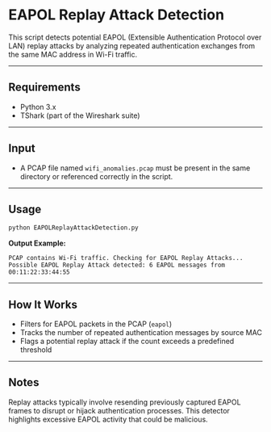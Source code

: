 # EAPOL Replay Attack Detection

This script detects potential EAPOL (Extensible Authentication Protocol over LAN) replay attacks by analyzing repeated authentication exchanges from the same MAC address in Wi-Fi traffic.

---

## Requirements

- Python 3.x  
- TShark (part of the Wireshark suite)

---

## Input

- A PCAP file named `wifi_anomalies.pcap` must be present in the same directory or referenced correctly in the script.

---

## Usage

```bash
python EAPOLReplayAttackDetection.py
```

**Output Example:**

```
PCAP contains Wi-Fi traffic. Checking for EAPOL Replay Attacks...
Possible EAPOL Replay Attack detected: 6 EAPOL messages from 00:11:22:33:44:55
```

---

## How It Works

- Filters for EAPOL packets in the PCAP (`eapol`)
- Tracks the number of repeated authentication messages by source MAC
- Flags a potential replay attack if the count exceeds a predefined threshold

---

## Notes

Replay attacks typically involve resending previously captured EAPOL frames to disrupt or hijack authentication processes. This detector highlights excessive EAPOL activity that could be malicious.

